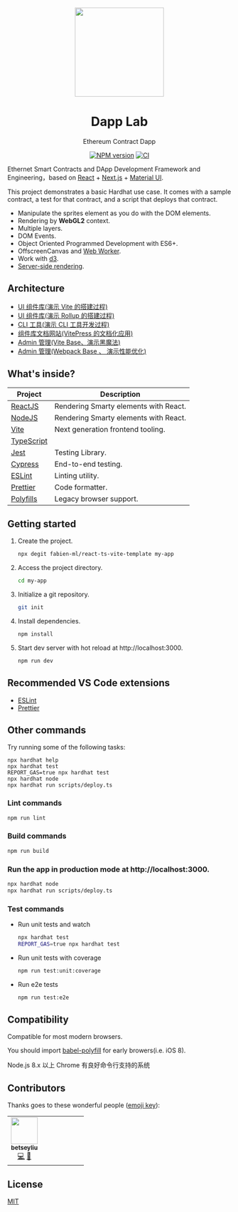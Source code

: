 <br>

<p align="center">
<img src="https://github.com/hkydb/components-library/master/assets/logo.jpeg" style="width:200px;" />
</p>

<h1 align="center">Dapp Lab</h1>

<p align="center">Ethereum Contract Dapp
</p>

<p align="center">
    <a href="https://www.npmjs.com/package/smarty-admin-ui"><img src="https://img.shields.io/npm/v/smarty-admin-ui?color=c95f8b&amp;label=" alt="NPM version"></a>
    <a href="https://github.com/smarty-team/smarty-admin/actions/workflows/main.yml"><img src="https://github.com/smarty-team/smarty-admin/actions/workflows/main.yml/badge.svg?branch=main" alt="CI" style="max-width: 100%;"></a>
</p>

Ethernet Smart Contracts and DApp Development Framework and Engineering，based on [React](http://reactjs.org/) + [Next.js](https://nextjs.org/) + [Material UI](https://material-ui.com/).

This project demonstrates a basic Hardhat use case. It comes with a sample contract, a test for that contract, and a script that deploys that contract.

- Manipulate the sprites element as you do with the DOM elements.
- Rendering by **WebGL2** context.
- Multiple layers.
- DOM Events.
- Object Oriented Programmed Development with ES6+.
- OffscreenCanvas and [Web Worker](https://Smarty.com/#/en/guide/worker).
- Work with [d3](https://github.com/d3/d3).
- [Server-side rendering](https://Smarty.com/#/en/guide/platforms).
  

## Architecture

- [ UI 组件库(演示 Vite 的搭建过程) ](packages/smarty-ui-vite)
- [ UI 组件库(演示 Rollup 的搭建过程) ](packages/smarty-ui-rollup)
- [ CLI 工具(演示 CLI 工具开发过程) ](packages/create-smarty-app)
- [ 组件库文档网站(VitePress 的文档化应用) ](packages/docs-rollup/)
- [ Admin 管理(Vite Base、演示黑魔法) ](packages/admin)
- [ Admin 管理(Webpack Base 、 演示性能优化) ](packages/admin-webpack)


## What's inside?

| **Project**                                                                         | **Description**                       |
| ----------------------------------------------------------------------------------- | ------------------------------------- |
| [ReactJS](https://reactjs.org)                                                      | Rendering Smarty elements with React. |
| [NodeJS](https://nodejs.org)                                                        | Rendering Smarty elements with React. |
| [Vite](https://vitejs.dev)                                                          | Next generation frontend tooling.     |
| [TypeScript](https://www.typescriptlang.org)                                        |
| [Jest](https://jestjs.io)                                                           | Testing Library.                      |
| [Cypress](https://www.cypress.io)                                                   | End-to-end testing.                   |
| [ESLint](https://eslint.org)                                                        | Linting utility.                      |
| [Prettier](https://prettier.io)                                                     | Code formatter.                       |
| [Polyfills](https://github.com/vitejs/vite/tree/main/packages/plugin-legacy#readme) | Legacy browser support.               |

## Getting started

1. Create the project.

   ```bash
   npx degit fabien-ml/react-ts-vite-template my-app
   ```

2. Access the project directory.

   ```bash
   cd my-app
   ```

3. Initialize a git repository.

   ```bash
   git init
   ```

4. Install dependencies.

   ```bash
   npm install
   ```

5. Start dev server with hot reload at http://localhost:3000.
   ```bash
   npm run dev
   ```

## Recommended VS Code extensions

- [ESLint](https://marketplace.visualstudio.com/items?itemName=dbaeumer.vscode-eslint)
- [Prettier](https://marketplace.visualstudio.com/items?itemName=esbenp.prettier-vscode)

## Other commands



Try running some of the following tasks:

```shell
npx hardhat help
npx hardhat test
REPORT_GAS=true npx hardhat test
npx hardhat node
npx hardhat run scripts/deploy.ts
```

### Lint commands

```bash
npm run lint
```

### Build commands

```bash
npm run build
```

### Run the app in production mode at http://localhost:3000.

```bash
npx hardhat node
npx hardhat run scripts/deploy.ts
```

### Test commands

- Run unit tests and watch
  ```bash
  npx hardhat test
  REPORT_GAS=true npx hardhat test
  ```
- Run unit tests with coverage
  ```bash
  npm run test:unit:coverage
  ```
- Run e2e tests
  ```bash
  npm run test:e2e
  ```




## Compatibility

Compatible for most modern browsers.

You should import [babel-polyfill](https://cdn.baomitu.com/babel-polyfill) for early browers(i.e. iOS 8).

Node.js 8.x 以上
Chrome
有良好命令行支持的系统


## Contributors

Thanks goes to these wonderful people ([emoji key](https://allcontributors.org/docs/en/emoji-key)):

<!-- ALL-CONTRIBUTORS-LIST:START - Do not remove or modify this section -->
<!-- prettier-ignore -->

|                                                                                                                                                                                                                                                                                                                   |       |       |       |       |       |       |
| :---------------------------------------------------------------------------------------------------------------------------------------------------------------------------------------------------------------------------------------------------------------------------------------------------------------: | :---: | :---: | :---: | :---: | :---: | :---: |
| [<img src="https://avatars2.githubusercontent.com/u/12529206?s=460&v=4" width="60px;"/><br /><sub><b>betseyliu</b></sub>](https://github.com/betseyliu)<br />[💻](https://github.com/Smarty/Smarty/commits?author=betseyliu "Code") [📖](https://github.com/Smarty/Smarty/commits?author=betseyliu "Documentation") |

## License

[MIT](LICENSE)



